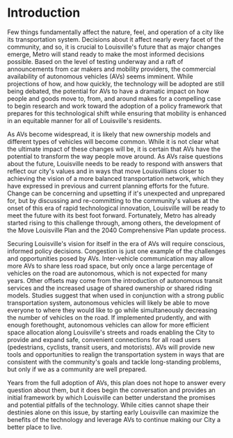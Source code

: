 # Introduction

Few things fundamentally affect the nature, feel, and operation of a city like its transportation system. Decisions about it affect nearly every facet of the community, and so, it is crucial to Louisville's future that as major changes emerge, Metro will stand ready to make the most informed decisions possible. Based on the level of testing underway and a raft of announcements from car makers and mobility providers, the commercial availability of autonomous vehicles \(AVs\) seems imminent. While projections of how, and how quickly, the technology will be adopted are still being debated, the potential for AVs to have a dramatic impact on how people and goods move to, from, and around makes for a compelling case to begin research and work toward the adoption of a policy framework that prepares for this technological shift while ensuring that mobility is enhanced in an equitable manner for all of Louisville's residents.

As AVs become widespread, it is likely that new ownership models and different types of vehicles will become common. While it is not clear what the ultimate impact of these changes will be, it is certain that AVs have the potential to transform the way people move around. As AVs raise questions about the future, Louisville needs to be ready to respond with answers that reflect our city's values and in ways that move Louisvillians closer to achieving the vision of a more balanced transportation network, which they have expressed in previous and current planning efforts for the future. Change can be concerning and upsetting if it's unexpected and unprepared for, but by discussing and re-committing to the community's values at the onset of this era of rapid technological innovation, Louisville will be ready to meet the future with its best foot forward. Fortunately, Metro has already started rising to this challenge through, among others, the development of the Move Louisville Plan and the 2040 Comprehensive Plan update process.

Securing Louisville's vision for itself in the era of AVs will require conscious, informed policy decisions. Congestion is just one example of the challenges and opportunities posed by AVs. Inter-vehicle communication may allow more AVs to share less road space, but only once a large percentage of vehicles on the road are autonomous, which is not expected for many years. Other offsets may come from the introduction of autonomous transit services and the increased usage of shared ownership or shared riding models. Studies suggest that when used in conjunction with a strong public transportation system, autonomous vehicles will likely be able to move everyone to where they would like to go while simultaneously decreasing the number of vehicles on the road. If implemented prudently, and with enough forethought, autonomous vehicles can allow for more efficient space allocation along Louisville's streets and roads enabling the City to provide and expand safe, convenient connections for all road users \(pedestrians, cyclists, transit users, and motorists\). AVs will provide new tools and opportunities to realign the transportation system in ways that are consistent with the community's goals and tackle long-standing problems, but only if we as a community are well prepared.

Years from the full adoption of AVs, this plan does not hope to answer every question about them, but it does begin the conversation and provides an initial framework by which Louisville can better understand the promises and potential pitfalls of the technology. While cities cannot shape their destinies alone on this issue, by starting early Louisville can maximize the benefits of the technology and leverage AVs to continue making our City a better place to live.
